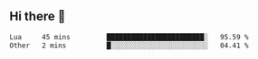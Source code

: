 ## Hi there 👋
<!--START_SECTION:waka-->

```txt
Lua     45 mins         ████████████████████████░   95.59 %
Other   2 mins          █░░░░░░░░░░░░░░░░░░░░░░░░   04.41 %
```

<!--END_SECTION:waka-->
